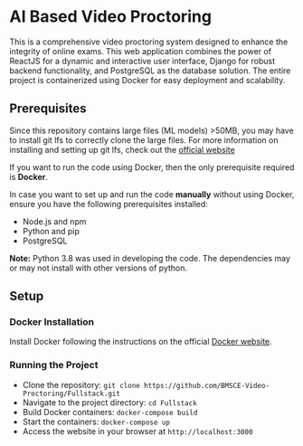 
# AI Based Video Proctoring

This is a comprehensive video proctoring system designed to enhance the integrity of online exams. This web application combines the power of ReactJS for a dynamic and interactive user interface, Django for robust backend functionality, and PostgreSQL as the database solution. The entire project is containerized using Docker for easy deployment and scalability.

## Prerequisites

Since this repository contains large files (ML models) >50MB, you may have to install git lfs to correctly clone the large files. For more information on installing and setting up git lfs, check out the [official website](https://git-lfs.com/)

If you want to run the code using Docker, then the only prerequisite required is **Docker**.

In case you want to set up and run the code **manually** without using Docker, ensure you have the following prerequisites installed:

- Node.js and npm
- Python and pip
- PostgreSQL

**Note:** Python 3.8 was used in developing the code. The dependencies may or may not install with other versions of python.



## Setup

### Docker Installation

Install Docker following the instructions on the official [Docker website](https://docs.docker.com/get-docker/).

### Running the Project

- Clone the repository: `git clone https://github.com/BMSCE-Video-Proctoring/Fullstack.git`
- Navigate to the project directory: `cd Fullstack`
- Build Docker containers: `docker-compose build`
- Start the containers: `docker-compose up`
- Access the website in your browser at `http://localhost:3000`

